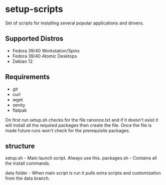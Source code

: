 # setup-scripts
Set of scripts for installing several popular applications and drivers.

## Supported Distros
* Fedora 39/40 Workstation/Spins
* Fedora 39/40 Atomic Desktops
* Debian 12

## Requirements
* git
* curl
* wget
* zenity
* flatpak

On first run setup.sh checks for the file ranonce.txt and if it doesn't exist it will install all the required packages
then create the file. Once the file is made future runs won't check for the prerequisite packages.

structure
-------------
setup.sh        -       Main launch script. Always use this.
packages.sh     -       Contains all the install commands.

data folder     -       When main script is run it pulls extra scripts and customization from the data branch.
